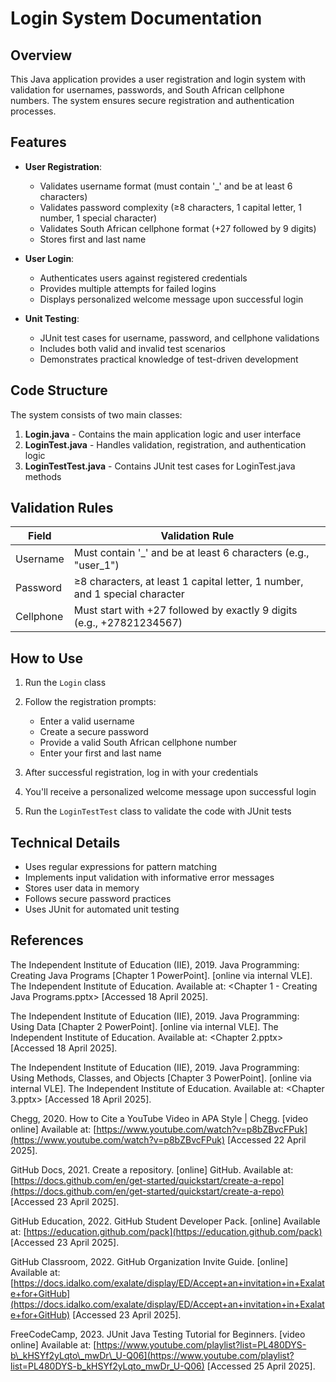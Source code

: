 # Login System Documentation

## Overview

This Java application provides a user registration and login system with validation for usernames, passwords, and South African cellphone numbers. The system ensures secure registration and authentication processes.

## Features

* **User Registration**:

  * Validates username format (must contain '\_' and be at least 6 characters)
  * Validates password complexity (≥8 characters, 1 capital letter, 1 number, 1 special character)
  * Validates South African cellphone format (+27 followed by 9 digits)
  * Stores first and last name

* **User Login**:

  * Authenticates users against registered credentials
  * Provides multiple attempts for failed logins
  * Displays personalized welcome message upon successful login

* **Unit Testing**:

  * JUnit test cases for username, password, and cellphone validations
  * Includes both valid and invalid test scenarios
  * Demonstrates practical knowledge of test-driven development

## Code Structure

The system consists of two main classes:

1. **Login.java** - Contains the main application logic and user interface
2. **LoginTest.java** - Handles validation, registration, and authentication logic
3. **LoginTestTest.java** - Contains JUnit test cases for LoginTest.java methods

## Validation Rules

| Field     | Validation Rule                                                             |
| --------- | --------------------------------------------------------------------------- |
| Username  | Must contain '\_' and be at least 6 characters (e.g., "user\_1")            |
| Password  | ≥8 characters, at least 1 capital letter, 1 number, and 1 special character |
| Cellphone | Must start with +27 followed by exactly 9 digits (e.g., +27821234567)       |

## How to Use

1. Run the `Login` class
2. Follow the registration prompts:

   * Enter a valid username
   * Create a secure password
   * Provide a valid South African cellphone number
   * Enter your first and last name
3. After successful registration, log in with your credentials
4. You'll receive a personalized welcome message upon successful login
5. Run the `LoginTestTest` class to validate the code with JUnit tests

## Technical Details

* Uses regular expressions for pattern matching
* Implements input validation with informative error messages
* Stores user data in memory
* Follows secure password practices
* Uses JUnit for automated unit testing

## References

The Independent Institute of Education (IIE), 2019. Java Programming: Creating Java Programs \[Chapter 1 PowerPoint]. \[online via internal VLE]. The Independent Institute of Education. Available at: \<Chapter 1 - Creating Java Programs.pptx> \[Accessed 18 April 2025].

The Independent Institute of Education (IIE), 2019. Java Programming: Using Data \[Chapter 2 PowerPoint]. \[online via internal VLE]. The Independent Institute of Education. Available at: \<Chapter 2.pptx> \[Accessed 18 April 2025].

The Independent Institute of Education (IIE), 2019. Java Programming: Using Methods, Classes, and Objects \[Chapter 3 PowerPoint]. \[online via internal VLE]. The Independent Institute of Education. Available at: \<Chapter 3.pptx> \[Accessed 18 April 2025].

Chegg, 2020. How to Cite a YouTube Video in APA Style | Chegg. \[video online] Available at: [https://www.youtube.com/watch?v=p8bZBvcFPuk](https://www.youtube.com/watch?v=p8bZBvcFPuk) \[Accessed 22 April 2025].

GitHub Docs, 2021. Create a repository. \[online] GitHub. Available at: [https://docs.github.com/en/get-started/quickstart/create-a-repo](https://docs.github.com/en/get-started/quickstart/create-a-repo) \[Accessed 23 April 2025].

GitHub Education, 2022. GitHub Student Developer Pack. \[online] Available at: [https://education.github.com/pack](https://education.github.com/pack) \[Accessed 23 April 2025].

GitHub Classroom, 2022. GitHub Organization Invite Guide. \[online] Available at: [https://docs.idalko.com/exalate/display/ED/Accept+an+invitation+in+Exalate+for+GitHub](https://docs.idalko.com/exalate/display/ED/Accept+an+invitation+in+Exalate+for+GitHub) \[Accessed 23 April 2025].

FreeCodeCamp, 2023. JUnit Java Testing Tutorial for Beginners. \[video online] Available at: [https://www.youtube.com/playlist?list=PL480DYS-b\_kHSYf2yLqto\_mwDr\_U-Q06](https://www.youtube.com/playlist?list=PL480DYS-b_kHSYf2yLqto_mwDr_U-Q06) \[Accessed 25 April 2025].
